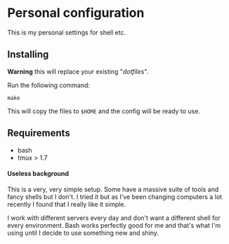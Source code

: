 # Personal configuration

This is my personal settings for shell etc.

## Installing

**Warning** this will replace your existing "_dotfiles_".

Run the following command:

    make

This will copy the files to `$HOME` and the config will be ready to use.

## Requirements

* bash
* tmux > 1.7

#### Useless background

This is a very, very simple setup. Some have a massive suite of tools and
fancy shells but I don't. I tried it but as I've been changing computers
a lot recently I found that I really like it simple.

I work with different servers every day and don't want a different shell
for every environment. Bash works perfectly good for me and that's what
I'm using until I decide to use something new and shiny.
